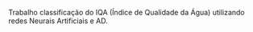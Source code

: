 Trabalho classificação do IQA (Índice de Qualidade da Água) utilizando redes Neurais Artificiais e AD.


